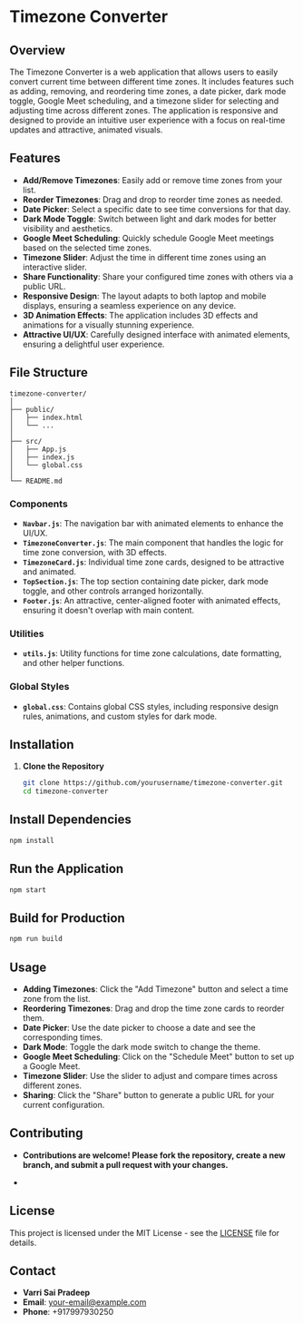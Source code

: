 # Timezone Converter

## Overview

The Timezone Converter is a web application that allows users to easily convert current time between different time zones. It includes features such as adding, removing, and reordering time zones, a date picker, dark mode toggle, Google Meet scheduling, and a timezone slider for selecting and adjusting time across different zones. The application is responsive and designed to provide an intuitive user experience with a focus on real-time updates and attractive, animated visuals.

## Features

- **Add/Remove Timezones**: Easily add or remove time zones from your list.
- **Reorder Timezones**: Drag and drop to reorder time zones as needed.
- **Date Picker**: Select a specific date to see time conversions for that day.
- **Dark Mode Toggle**: Switch between light and dark modes for better visibility and aesthetics.
- **Google Meet Scheduling**: Quickly schedule Google Meet meetings based on the selected time zones.
- **Timezone Slider**: Adjust the time in different time zones using an interactive slider.
- **Share Functionality**: Share your configured time zones with others via a public URL.
- **Responsive Design**: The layout adapts to both laptop and mobile displays, ensuring a seamless experience on any device.
- **3D Animation Effects**: The application includes 3D effects and animations for a visually stunning experience.
- **Attractive UI/UX**: Carefully designed interface with animated elements, ensuring a delightful user experience.

## File Structure

```plaintext
timezone-converter/
│
├── public/
│   ├── index.html
│   └── ...
│
├── src/
│   ├── App.js
│   ├── index.js
│   └── global.css
│
└── README.md
```

### Components

- **`Navbar.js`**: The navigation bar with animated elements to enhance the UI/UX.
- **`TimezoneConverter.js`**: The main component that handles the logic for time zone conversion, with 3D effects.
- **`TimezoneCard.js`**: Individual time zone cards, designed to be attractive and animated.
- **`TopSection.js`**: The top section containing date picker, dark mode toggle, and other controls arranged horizontally.
- **`Footer.js`**: An attractive, center-aligned footer with animated effects, ensuring it doesn't overlap with main content.

### Utilities

- **`utils.js`**: Utility functions for time zone calculations, date formatting, and other helper functions.

### Global Styles

- **`global.css`**: Contains global CSS styles, including responsive design rules, animations, and custom styles for dark mode.

## Installation

1. **Clone the Repository**
   ```bash
   git clone https://github.com/yourusername/timezone-converter.git
   cd timezone-converter
## Install Dependencies
```bash
npm install
```
## Run the Application
```bash
npm start
```
##  Build for Production
```bash
npm run build
```

## Usage

- **Adding Timezones**: Click the "Add Timezone" button and select a time zone from the list.
- **Reordering Timezones**: Drag and drop the time zone cards to reorder them.
- **Date Picker**: Use the date picker to choose a date and see the corresponding times.
- **Dark Mode**: Toggle the dark mode switch to change the theme.
- **Google Meet Scheduling**: Click on the "Schedule Meet" button to set up a Google Meet.
- **Timezone Slider**: Use the slider to adjust and compare times across different zones.
- **Sharing**: Click the "Share" button to generate a public URL for your current configuration.

## Contributing
- **Contributions are welcome! Please fork the repository, create a new branch, and submit a pull request with your changes.**

- 
## License

This project is licensed under the MIT License - see the [LICENSE](LICENSE) file for details.

## Contact

- **Varri Sai Pradeep**
- **Email**: your-email@example.com
- **Phone**: +917997930250
